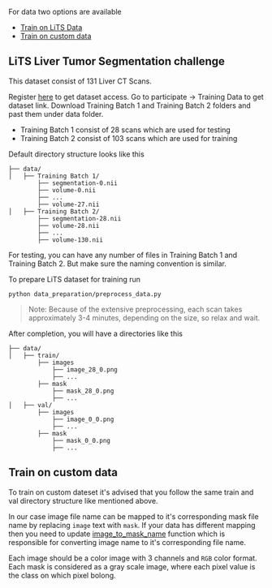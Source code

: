 For data two options are available

- [Train on LiTS Data](#lits-liver-tumor-segmentation-challenge)
- [Train on custom data](#train-on-custom-data)

## LiTS Liver Tumor Segmentation challenge

This dataset consist of 131 Liver CT Scans.

Register [here](https://competitions.codalab.org/competitions/17094) to get dataset access.
Go to participate &rarr; Training Data to get dataset link.
Download Training Batch 1 and Training Batch 2 folders and past them under data folder.

- Training Batch 1 consist of 28 scans which are used for testing
- Training Batch 2 consist of 103 scans which are used for training

Default directory structure looks like this

    ├── data/
    │   ├── Training Batch 1/
            ├── segmentation-0.nii
            ├── volume-0.nii
            ├── ...
            ├── volume-27.nii
    │   ├── Training Batch 2/
            ├── segmentation-28.nii
            ├── volume-28.nii
            ├── ...
            ├── volume-130.nii

For testing, you can have any number of files in Training Batch 1 and Training Batch 2. But make sure the naming
convention is similar.

To prepare LiTS dataset for training run

```
python data_preparation/preprocess_data.py
```

> Note: Because of the extensive preprocessing, each scan takes approximately 3-4 minutes, depending on the size, so relax and wait.

After completion, you will have a directories like this

    ├── data/
    │   ├── train/
            ├── images
                ├── image_28_0.png
                ├── ...
            ├── mask
                ├── mask_28_0.png
                ├── ...
    │   ├── val/
            ├── images
                ├── image_0_0.png
                ├── ...
            ├── mask
                ├── mask_0_0.png
                ├── ...

## Train on custom data
To train on custom dateset it's advised that you follow the same train and val directory structure like mentioned above.

In our case image file name can be mapped to it's corresponding mask file name by replacing `image` text with `mask`. If your data has different mapping then you need to update [image_to_mask_name](/utils/images_utils.py#:~:text=image_to_mask_name) function which is responsible for converting image name to it's corresponding file name.

Each image should be a color image with 3 channels and `RGB` color format. Each mask is considered as a gray scale image, where each pixel value is the class on which pixel bolong.